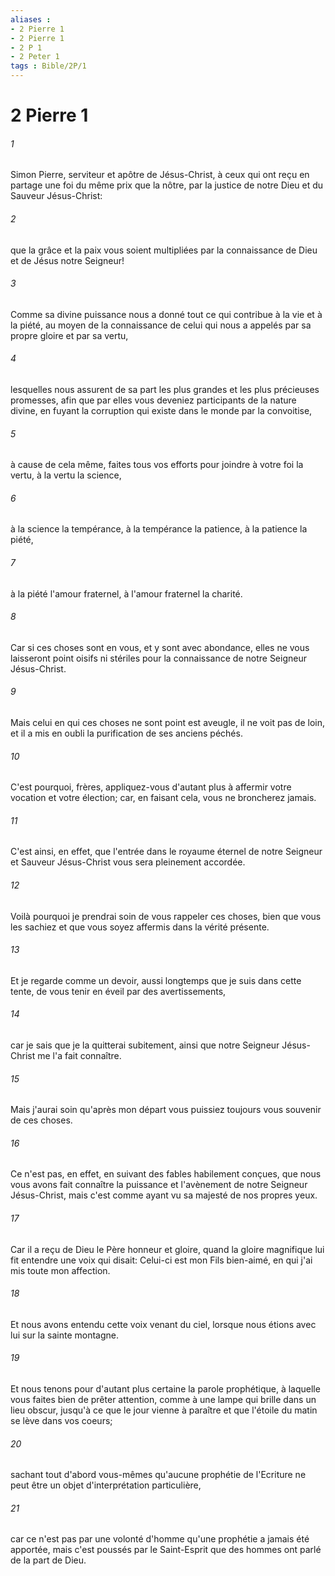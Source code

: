 ```yaml
---
aliases : 
- 2 Pierre 1
- 2 Pierre 1
- 2 P 1
- 2 Peter 1
tags : Bible/2P/1
---
```


# 2 Pierre 1

###### 1
Simon Pierre, serviteur et apôtre de Jésus-Christ, à ceux qui ont reçu en partage une foi du même prix que la nôtre, par la justice de notre Dieu et du Sauveur Jésus-Christ:
###### 2
que la grâce et la paix vous soient multipliées par la connaissance de Dieu et de Jésus notre Seigneur!
###### 3
Comme sa divine puissance nous a donné tout ce qui contribue à la vie et à la piété, au moyen de la connaissance de celui qui nous a appelés par sa propre gloire et par sa vertu,
###### 4
lesquelles nous assurent de sa part les plus grandes et les plus précieuses promesses, afin que par elles vous deveniez participants de la nature divine, en fuyant la corruption qui existe dans le monde par la convoitise,
###### 5
à cause de cela même, faites tous vos efforts pour joindre à votre foi la vertu, à la vertu la science,
###### 6
à la science la tempérance, à la tempérance la patience, à la patience la piété,
###### 7
à la piété l'amour fraternel, à l'amour fraternel la charité.
###### 8
Car si ces choses sont en vous, et y sont avec abondance, elles ne vous laisseront point oisifs ni stériles pour la connaissance de notre Seigneur Jésus-Christ.
###### 9
Mais celui en qui ces choses ne sont point est aveugle, il ne voit pas de loin, et il a mis en oubli la purification de ses anciens péchés.
###### 10
C'est pourquoi, frères, appliquez-vous d'autant plus à affermir votre vocation et votre élection; car, en faisant cela, vous ne broncherez jamais.
###### 11
C'est ainsi, en effet, que l'entrée dans le royaume éternel de notre Seigneur et Sauveur Jésus-Christ vous sera pleinement accordée.
###### 12
Voilà pourquoi je prendrai soin de vous rappeler ces choses, bien que vous les sachiez et que vous soyez affermis dans la vérité présente.
###### 13
Et je regarde comme un devoir, aussi longtemps que je suis dans cette tente, de vous tenir en éveil par des avertissements,
###### 14
car je sais que je la quitterai subitement, ainsi que notre Seigneur Jésus-Christ me l'a fait connaître.
###### 15
Mais j'aurai soin qu'après mon départ vous puissiez toujours vous souvenir de ces choses.
###### 16
Ce n'est pas, en effet, en suivant des fables habilement conçues, que nous vous avons fait connaître la puissance et l'avènement de notre Seigneur Jésus-Christ, mais c'est comme ayant vu sa majesté de nos propres yeux.
###### 17
Car il a reçu de Dieu le Père honneur et gloire, quand la gloire magnifique lui fit entendre une voix qui disait: Celui-ci est mon Fils bien-aimé, en qui j'ai mis toute mon affection.
###### 18
Et nous avons entendu cette voix venant du ciel, lorsque nous étions avec lui sur la sainte montagne.
###### 19
Et nous tenons pour d'autant plus certaine la parole prophétique, à laquelle vous faites bien de prêter attention, comme à une lampe qui brille dans un lieu obscur, jusqu'à ce que le jour vienne à paraître et que l'étoile du matin se lève dans vos coeurs;
###### 20
sachant tout d'abord vous-mêmes qu'aucune prophétie de l'Ecriture ne peut être un objet d'interprétation particulière,
###### 21
car ce n'est pas par une volonté d'homme qu'une prophétie a jamais été apportée, mais c'est poussés par le Saint-Esprit que des hommes ont parlé de la part de Dieu.
